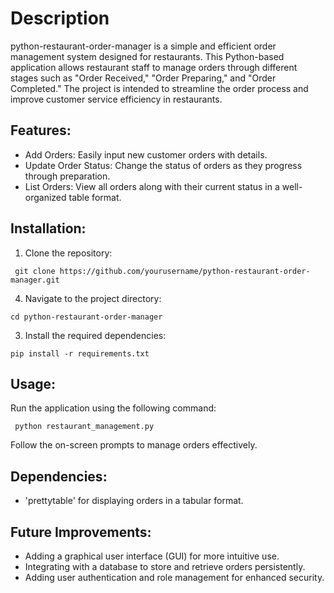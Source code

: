 # Description
python-restaurant-order-manager is a simple and efficient order management system designed for restaurants. This Python-based application allows restaurant staff to manage orders through different stages such as "Order Received," "Order Preparing," and "Order Completed." The project is intended to streamline the order process and improve customer service efficiency in restaurants.

## Features:
- Add Orders: Easily input new customer orders with details.
- Update Order Status: Change the status of orders as they progress through preparation.
- List Orders: View all orders along with their current status in a well-organized table format.

 ## Installation:
 
 1. Clone the repository:
```
 git clone https://github.com/yourusername/python-restaurant-order-manager.git
```

4. Navigate to the project directory:
```
cd python-restaurant-order-manager
```

3. Install the required dependencies:
```
pip install -r requirements.txt
```

## Usage:
Run the application using the following command:
```
 python restaurant_management.py
```

Follow the on-screen prompts to manage orders effectively.

## Dependencies:
- 'prettytable' for displaying orders in a tabular format.

## Future Improvements:
- Adding a graphical user interface (GUI) for more intuitive use.
- Integrating with a database to store and retrieve orders persistently.
- Adding user authentication and role management for enhanced security.









